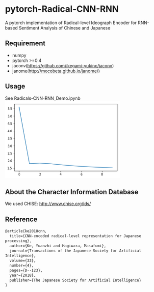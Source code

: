 # pytorch-Radical-CNN-RNN
A pytorch implementation of Radical-level Ideograph Encoder for RNN-based Sentiment Analysis of Chinese and Japanese
## Requirement
* numpy
* pytorch >=0.4
* jaconv(https://github.com/ikegami-yukino/jaconv)
* janome(http://mocobeta.github.io/janome/)
## Usage
See Radicals-CNN-RNN_Demo.ipynb
![training curve](demo_training.png)
## About the Character Information Database
We used CHISE: http://www.chise.org/ids/
## Reference
```
@article{ke2018cnn,
  title={CNN-encoded radical-level representation for Japanese processing},
  author={Ke, Yuanzhi and Hagiwara, Masafumi},
  journal={Transactions of the Japanese Society for Artificial Intelligence},
  volume={33},
  number={4},
  pages={D--I23},
  year={2018},
  publisher={The Japanese Society for Artificial Intelligence}
}
```
